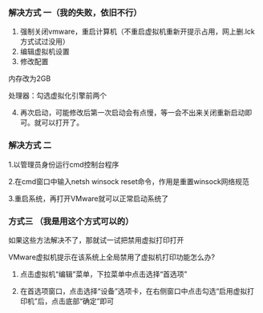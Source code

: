 ### 解决方式 一（我的失败，依旧不行）
1. 强制关闭vmware，重启计算机（不重启虚拟机重新开提示占用，网上删.lck方式试过没用）
2. 编辑虚拟机设置
3. 修改配置

内存改为2GB

处理器：勾选虚拟化引擎前两个

4. 再次启动，可能修改后第一次启动会有点慢，等一会不出来关闭重新启动即可。就可以打开了。

### 解决方式 二

1.以管理员身份运行cmd控制台程序

2.在cmd窗口中输入netsh winsock reset命令，作用是重置winsock网络规范

3.重启系统，再打开VMware就可以正常启动系统了

### 方式三 （我是用这个方式可以的）

如果这些方法解决不了，那就试一试把禁用虚拟打印打开

VMware虚拟机提示在该系统上全局禁用了虚拟机打印功能怎么办?

1. 点击虚拟机“编辑”菜单，下拉菜单中点击选择“首选项”

2. 在首选项窗口，点击选择“设备”选项卡，在右侧窗口中点击勾选“启用虚拟打印机”后，点击底部“确定”即可
